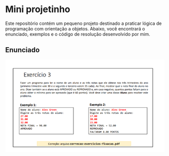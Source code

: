 # Mini projetinho

Este repositório contém um pequeno projeto destinado a praticar lógica de programação com orientação a objetos. Abaixo, você encontrará o enunciado, exemplos e o código de resolução desenvolvido por mim.


## Enunciado

![Enunciado](img/enunciado.png)




